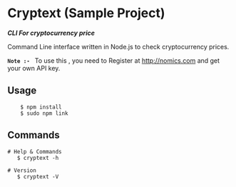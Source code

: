 # Cryptext (Sample Project)

***CLI For cryptocurrency price***

Command Line interface written in Node.js to check cryptocurrency prices.

**`Note :- `**  To use this , you need to Register at http://nomics.com and get your own API key.

## Usage 

```Shell
    $ npm install
    $ sudo npm link
```

## Commands

```shell
# Help & Commands
   $ cryptext -h

# Version
   $ cryptext -V
```